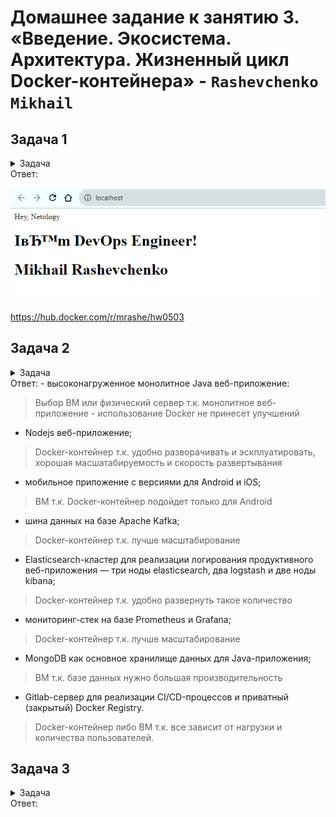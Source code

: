 # Домашнее задание к занятию 3. «Введение. Экосистема. Архитектура. Жизненный цикл Docker-контейнера» - `Rashevchenko Mikhail`

## Задача 1
<details><summary>Задача</summary>

Сценарий выполнения задачи:

- создайте свой репозиторий на https://hub.docker.com;
- выберите любой образ, который содержит веб-сервер Nginx;
- создайте свой fork образа;
- реализуйте функциональность:
запуск веб-сервера в фоне с индекс-страницей, содержащей HTML-код ниже:
```
<html>
<head>
Hey, Netology
</head>
<body>
<h1>I’m DevOps Engineer!</h1>
</body>
</html>
```

Опубликуйте созданный fork в своём репозитории и предоставьте ответ в виде ссылки на https://hub.docker.com/username_repo.    
</details>
Ответ:   

![](https://github.com/mrashevchenko/gitlab-hw/blob/hw05-virt-03/img/hw050301.png)  

https://hub.docker.com/r/mrashe/hw0503

## Задача 2
<details><summary>Задача</summary>
Посмотрите на сценарий ниже и ответьте на вопрос:
«Подходит ли в этом сценарии использование Docker-контейнеров или лучше подойдёт виртуальная машина, физическая машина? Может быть, возможны разные варианты?»

Детально опишите и обоснуйте свой выбор.


--

Сценарий:

- высоконагруженное монолитное Java веб-приложение;
- Nodejs веб-приложение;
- мобильное приложение c версиями для Android и iOS;
- шина данных на базе Apache Kafka;
- Elasticsearch-кластер для реализации логирования продуктивного веб-приложения — три ноды elasticsearch, два logstash и две ноды kibana;
- мониторинг-стек на базе Prometheus и Grafana;
- MongoDB как основное хранилище данных для Java-приложения;
- Gitlab-сервер для реализации CI/CD-процессов и приватный (закрытый) Docker Registry.   
</details>
Ответ: 
- высоконагруженное монолитное Java веб-приложение:

> Выбор ВМ или физический сервер т.к. монолитное веб-приложение - использование Docker не принесет улучшений
- Nodejs веб-приложение;

> Docker-контейнер т.к. удобно разворачивать и эскплуатировать, хорошая масшатабируемость и скорость развертывания
- мобильное приложение c версиями для Android и iOS;

> ВМ т.к. Docker-контейнер подойдет только для Android
- шина данных на базе Apache Kafka;

> Docker-контейнер т.к. лучше масштабирование
- Elasticsearch-кластер для реализации логирования продуктивного веб-приложения — три ноды elasticsearch, два logstash и две ноды kibana;

> Docker-контейнер т.к. удобно развернуть такое количество
- мониторинг-стек на базе Prometheus и Grafana;

> Docker-контейнер т.к. лучше масштабирование
- MongoDB как основное хранилище данных для Java-приложения;

> ВМ т.к. базе данных нужно большая производительность
- Gitlab-сервер для реализации CI/CD-процессов и приватный (закрытый) Docker Registry.  

> Docker-контейнер либо ВМ т.к. все зависит от нагрузки и количества пользователей.

## Задача 3
<details><summary>Задача</summary>
- Запустите первый контейнер из образа ***centos*** c любым тегом в фоновом режиме, подключив папку ```/data``` из текущей рабочей директории на хостовой машине в ```/data``` контейнера.
- Запустите второй контейнер из образа ***debian*** в фоновом режиме, подключив папку ```/data``` из текущей рабочей директории на хостовой машине в ```/data``` контейнера.
- Подключитесь к первому контейнеру с помощью ```docker exec``` и создайте текстовый файл любого содержания в ```/data```.
- Добавьте ещё один файл в папку ```/data``` на хостовой машине.
- Подключитесь во второй контейнер и отобразите листинг и содержание файлов в ```/data``` контейнера.
</details>
Ответ: 

